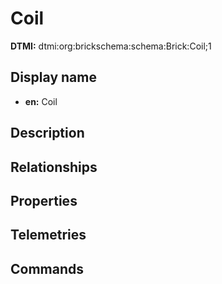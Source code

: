 # Coil
**DTMI:** dtmi:org:brickschema:schema:Brick:Coil;1
## Display name
- **en:** Coil
## Description
## Relationships
## Properties
## Telemetries
## Commands
